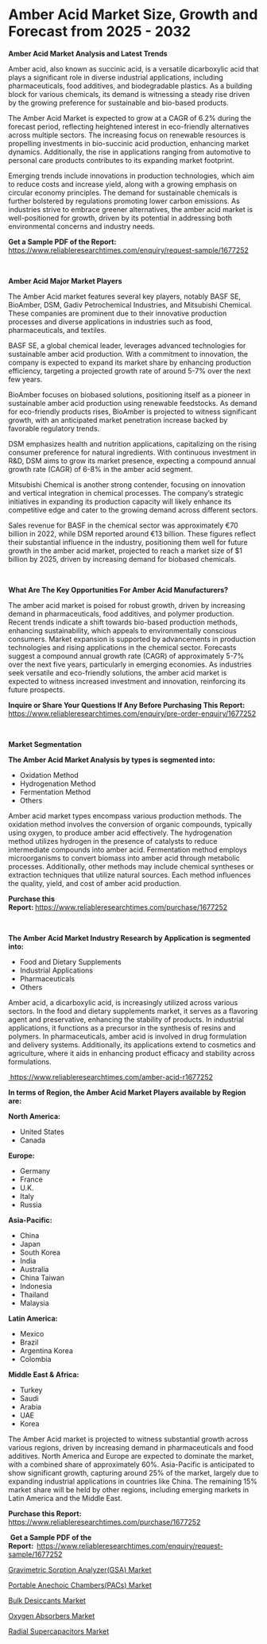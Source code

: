 <p><h1>Amber Acid Market Size, Growth and Forecast from 2025 - 2032</h1></p><p><strong>Amber Acid Market Analysis and Latest Trends</strong></p>
<p><p>Amber acid, also known as succinic acid, is a versatile dicarboxylic acid that plays a significant role in diverse industrial applications, including pharmaceuticals, food additives, and biodegradable plastics. As a building block for various chemicals, its demand is witnessing a steady rise driven by the growing preference for sustainable and bio-based products.</p><p>The Amber Acid Market is expected to grow at a CAGR of 6.2% during the forecast period, reflecting heightened interest in eco-friendly alternatives across multiple sectors. The increasing focus on renewable resources is propelling investments in bio-succinic acid production, enhancing market dynamics. Additionally, the rise in applications ranging from automotive to personal care products contributes to its expanding market footprint.</p><p>Emerging trends include innovations in production technologies, which aim to reduce costs and increase yield, along with a growing emphasis on circular economy principles. The demand for sustainable chemicals is further bolstered by regulations promoting lower carbon emissions. As industries strive to embrace greener alternatives, the amber acid market is well-positioned for growth, driven by its potential in addressing both environmental concerns and industry needs.</p></p>
<p><strong>Get a Sample PDF of the Report:&nbsp;</strong> <a href="https://www.reliableresearchtimes.com/enquiry/request-sample/1677252?utm_campaign=2264&utm_medium=2&utm_source=Github&utm_content=ia&utm_term=02042025&utm_id=amber-acid">https://www.reliableresearchtimes.com/enquiry/request-sample/1677252</a></p>
<p>&nbsp;</p>
<p><strong>Amber Acid Major Market Players</strong></p>
<p><p>The Amber Acid market features several key players, notably BASF SE, BioAmber, DSM, Gadiv Petrochemical Industries, and Mitsubishi Chemical. These companies are prominent due to their innovative production processes and diverse applications in industries such as food, pharmaceuticals, and textiles.</p><p>BASF SE, a global chemical leader, leverages advanced technologies for sustainable amber acid production. With a commitment to innovation, the company is expected to expand its market share by enhancing production efficiency, targeting a projected growth rate of around 5-7% over the next few years.</p><p>BioAmber focuses on biobased solutions, positioning itself as a pioneer in sustainable amber acid production using renewable feedstocks. As demand for eco-friendly products rises, BioAmber is projected to witness significant growth, with an anticipated market penetration increase backed by favorable regulatory trends.</p><p>DSM emphasizes health and nutrition applications, capitalizing on the rising consumer preference for natural ingredients. With continuous investment in R&D, DSM aims to grow its market presence, expecting a compound annual growth rate (CAGR) of 6-8% in the amber acid segment.</p><p>Mitsubishi Chemical is another strong contender, focusing on innovation and vertical integration in chemical processes. The company’s strategic initiatives in expanding its production capacity will likely enhance its competitive edge and cater to the growing demand across different sectors.</p><p>Sales revenue for BASF in the chemical sector was approximately €70 billion in 2022, while DSM reported around €13 billion. These figures reflect their substantial influence in the industry, positioning them well for future growth in the amber acid market, projected to reach a market size of $1 billion by 2025, driven by increasing demand for biobased chemicals.</p></p>
<p>&nbsp;</p>
<p><strong>What Are The Key Opportunities For Amber Acid Manufacturers?</strong></p>
<p><p>The amber acid market is poised for robust growth, driven by increasing demand in pharmaceuticals, food additives, and polymer production. Recent trends indicate a shift towards bio-based production methods, enhancing sustainability, which appeals to environmentally conscious consumers. Market expansion is supported by advancements in production technologies and rising applications in the chemical sector. Forecasts suggest a compound annual growth rate (CAGR) of approximately 5-7% over the next five years, particularly in emerging economies. As industries seek versatile and eco-friendly solutions, the amber acid market is expected to witness increased investment and innovation, reinforcing its future prospects.</p></p>
<p><strong>Inquire or Share Your Questions If Any Before Purchasing This Report:</strong> <a href="https://www.reliableresearchtimes.com/enquiry/pre-order-enquiry/1677252?utm_campaign=2264&utm_medium=2&utm_source=Github&utm_content=ia&utm_term=02042025&utm_id=amber-acid">https://www.reliableresearchtimes.com/enquiry/pre-order-enquiry/1677252</a></p>
<p>&nbsp;</p>
<p><strong>Market Segmentation</strong></p>
<p><strong>The Amber Acid Market Analysis by types is segmented into:</strong></p>
<p><ul><li>Oxidation Method</li><li>Hydrogenation Method</li><li>Fermentation Method</li><li>Others</li></ul></p>
<p><p>Amber acid market types encompass various production methods. The oxidation method involves the conversion of organic compounds, typically using oxygen, to produce amber acid effectively. The hydrogenation method utilizes hydrogen in the presence of catalysts to reduce intermediate compounds into amber acid. Fermentation method employs microorganisms to convert biomass into amber acid through metabolic processes. Additionally, other methods may include chemical syntheses or extraction techniques that utilize natural sources. Each method influences the quality, yield, and cost of amber acid production.</p></p>
<p><strong>Purchase this Report:&nbsp;</strong><a href="https://www.reliableresearchtimes.com/purchase/1677252?utm_campaign=2264&utm_medium=2&utm_source=Github&utm_content=ia&utm_term=02042025&utm_id=amber-acid">https://www.reliableresearchtimes.com/purchase/1677252</a></p>
<p>&nbsp;</p>
<p><strong>The Amber Acid Market Industry Research by Application is segmented into:</strong></p>
<p><ul><li>Food and Dietary Supplements</li><li>Industrial Applications</li><li>Pharmaceuticals</li><li>Others</li></ul></p>
<p><p>Amber acid, a dicarboxylic acid, is increasingly utilized across various sectors. In the food and dietary supplements market, it serves as a flavoring agent and preservative, enhancing the stability of products. In industrial applications, it functions as a precursor in the synthesis of resins and polymers. In pharmaceuticals, amber acid is involved in drug formulation and delivery systems. Additionally, its applications extend to cosmetics and agriculture, where it aids in enhancing product efficacy and stability across formulations.</p></p>
<p><a href="https://www.reliableresearchtimes.com/amber-acid-r1677252?utm_campaign=2264&utm_medium=2&utm_source=Github&utm_content=ia&utm_term=02042025&utm_id=amber-acid">&nbsp;https://www.reliableresearchtimes.com/amber-acid-r1677252</a></p>
<p><strong>In terms of Region, the Amber Acid Market Players available by Region are:</strong></p>
<p>
    <p> <strong> North America: </strong>
        <ul>
            <li>United States</li>
            <li>Canada</li>
        </ul>
        </p> 
    <p> <strong> Europe: </strong>
        <ul>
            <li>Germany</li>
            <li>France</li>
            <li>U.K.</li>
            <li>Italy</li>
            <li>Russia</li>
        </ul>
        </p> 
    <p> <strong> Asia-Pacific: </strong>
        <ul>
            <li>China</li>
            <li>Japan</li>
            <li>South Korea</li>
            <li>India</li>
            <li>Australia</li>
            <li>China Taiwan</li>
            <li>Indonesia</li>
            <li>Thailand</li>
            <li>Malaysia</li>
        </ul>
        </p> 
    <p> <strong> Latin America: </strong>
        <ul>
            <li>Mexico</li>
            <li>Brazil</li>
            <li>Argentina Korea</li>
            <li>Colombia</li>
        </ul>
        </p> 
    <p> <strong> Middle East & Africa: </strong>
        <ul>
            <li>Turkey</li>
            <li>Saudi</li>
            <li>Arabia</li>
            <li>UAE</li>
            <li>Korea</li>
        </ul>
    </p>
    </p>
<p><p>The Amber Acid market is projected to witness substantial growth across various regions, driven by increasing demand in pharmaceuticals and food additives. North America and Europe are expected to dominate the market, with a combined share of approximately 60%. Asia-Pacific is anticipated to show significant growth, capturing around 25% of the market, largely due to expanding industrial applications in countries like China. The remaining 15% market share will be held by other regions, including emerging markets in Latin America and the Middle East.</p></p>
<p><strong>Purchase this Report: </strong><a href="https://www.reliableresearchtimes.com/purchase/1677252?utm_campaign=2264&utm_medium=2&utm_source=Github&utm_content=ia&utm_term=02042025&utm_id=amber-acid">https://www.reliableresearchtimes.com/purchase/1677252</a></p>
<p>&nbsp;<strong>Get a Sample PDF of the Report:&nbsp;&nbsp;</strong><a href="https://www.reliableresearchtimes.com/enquiry/request-sample/1677252?utm_campaign=2264&utm_medium=2&utm_source=Github&utm_content=ia&utm_term=02042025&utm_id=amber-acid">https://www.reliableresearchtimes.com/enquiry/request-sample/1677252</a></p>
<p><strong></strong></p>
<p><p><a href="https://www.linkedin.com/pulse/global-gravimetric-sorption-analyzergsa-market-set-grow-despite-coxme?utm_campaign=2264&utm_medium=2&utm_source=Github&utm_content=ia&utm_term=02042025&utm_id=amber-acid">Gravimetric Sorption Analyzer(GSA) Market</a></p><p><a href="https://www.linkedin.com/pulse/portable-anechoic-chamberspacs-market-size-growing-cagr-cctee?utm_campaign=2264&utm_medium=2&utm_source=Github&utm_content=ia&utm_term=02042025&utm_id=amber-acid">Portable Anechoic Chambers(PACs) Market</a></p><p><a href="https://github.com/sakourkishev/Market-Research-Report-List-1/blob/main/bulk-desiccants-market.md?utm_campaign=2264&utm_medium=2&utm_source=Github&utm_content=ia&utm_term=02042025&utm_id=amber-acid">Bulk Desiccants Market</a></p><p><a href="https://github.com/bordzjisela/Market-Research-Report-List-1/blob/main/oxygen-absorbers-market.md?utm_campaign=2264&utm_medium=2&utm_source=Github&utm_content=ia&utm_term=02042025&utm_id=amber-acid">Oxygen Absorbers Market</a></p><p><a href="https://www.linkedin.com/pulse/radial-supercapacitors-market-analysis-report-2025-2032-pboje?utm_campaign=2264&utm_medium=2&utm_source=Github&utm_content=ia&utm_term=02042025&utm_id=amber-acid">Radial Supercapacitors Market</a></p></p>